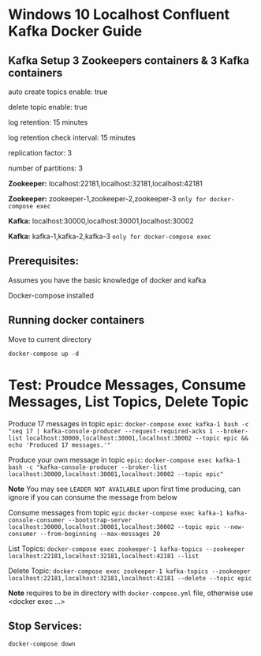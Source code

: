 # Windows 10 Localhost Confluent Kafka Docker Guide

## Kafka Setup 3 Zookeepers containers & 3 Kafka containers

auto create topics enable: true

delete topic enable: true

log retention: 15 minutes

log retention check interval: 15 minutes

replication factor: 3

number of partitions: 3

**Zookeeper:** localhost:22181,localhost:32181,localhost:42181

**Zookeeper:** zookeeper-1,zookeeper-2,zookeeper-3 `only for docker-compose exec`

**Kafka:** localhost:30000,localhost:30001,localhost:30002

**Kafka:** kafka-1,kafka-2,kafka-3 `only for docker-compose exec`


## Prerequisites:
Assumes you have the basic knowledge of docker and kafka

Docker-compose installed

## Running docker containers
Move to current directory

`docker-compose up -d`

# Test: Proudce Messages, Consume Messages, List Topics, Delete Topic

Produce 17 messages in topic `epic`:
`docker-compose exec kafka-1 bash -c "seq 17 | kafka-console-producer --request-required-acks 1 --broker-list localhost:30000,localhost:30001,localhost:30002 --topic epic && echo 'Produced 17 messages.'"`

Produce your own message in topic `epic`:
`docker-compose exec kafka-1 bash -c "kafka-console-producer --broker-list localhost:30000,localhost:30001,localhost:30002 --topic epic"`

**Note** You may see `LEADER NOT AVAILABLE` upon first time producing, can ignore if you can consume the message from below

Consume messages from topic `epic`
`docker-compose exec kafka-1 kafka-console-consumer --bootstrap-server localhost:30000,localhost:30001,localhost:30002 --topic epic --new-consumer --from-beginning --max-messages 20`

List Topics:
`docker-compose exec zookeeper-1 kafka-topics --zookeeper localhost:22181,localhost:32181,localhost:42181 --list`

Delete Topic:
`docker-compose exec zookeeper-1 kafka-topics --zookeeper localhost:22181,localhost:32181,localhost:42181 --delete --topic epic`

**Note** requires to be in directory with `docker-compose.yml` file, otherwise use <docker exec ...>

## Stop Services:

`docker-compose down`

